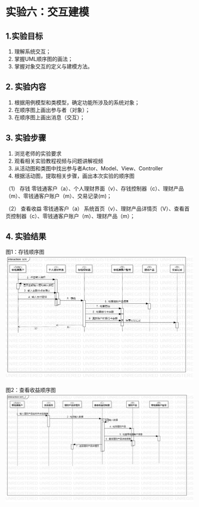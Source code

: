 # 实验六：交互建模

## 1.实验目标
1. 理解系统交互；
2. 掌握UML顺序图的画法；
3. 掌握对象交互的定义与建模方法。

## 2. 实验内容
1. 根据用例模型和类模型，确定功能所涉及的系统对象；
2. 在顺序图上画出参与者（对象）；
3. 在顺序图上画出消息（交互）；

## 3. 实验步骤
1. 浏览老师的实验要求
2. 观看相关实验教程视频与问题讲解视频
3. 从活动图和类图中找出参与者Actor、Model、View、Controller
4. 根据活动图，提取相关步骤，画出本次实验的顺序图 

 （1） 存钱
   零钱通客户（a）、个人理财界面（v）、存钱控制器（c）、理财产品（m）、零钱通客户账户（m）、交易记录(m)；
   
 （2） 查看收益
   零钱通客户（a） 系统首页（v）、理财产品详情页（V）、查看首页控制器（c）、零钱通客户账户（m）、理财产品（m）；

## 4. 实验结果

图1：存钱顺序图
![存钱](./lab6_01.png)  

图2：查看收益顺序图
![查看收益](./lab6_02.png)  
